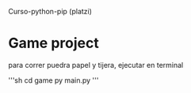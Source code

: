 Curso-python-pip (platzi)
# Game project

para correr puedra papel y tijera, ejecutar en terminal 

'''sh
cd game
py main.py
'''